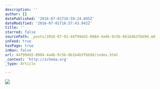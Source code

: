 ```yaml
---
description: ''
author: []
datePublished: '2016-07-01T16:59:24.045Z'
dateModified: '2016-07-01T16:57:43.942Z'
title: ''
starred: false
sourcePath: _posts/2016-07-01-44f99dd2-0984-4a4b-9c5b-6b1b4b3fbb9d.md
inFeed: true
hasPage: true
inNav: false
url: 44f99dd2-0984-4a4b-9c5b-6b1b4b3fbb9d/index.html
_context: 'http://schema.org'
_type: Article

---
```

![](https://the-grid-user-content.s3-us-west-2.amazonaws.com/36af00db-7576-4595-b9e5-f46546d50b04.png)